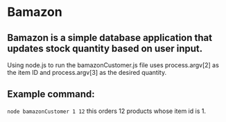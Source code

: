 # Bamazon

## Bamazon is a simple database application that updates stock quantity based on user input. 

Using node.js to run the bamazonCustomer.js file uses process.argv[2] as the item ID and process.argv[3] as the desired quantity.

## Example command:
`node bamazonCustomer 1 12`
this orders 12 products whose item id is 1.
